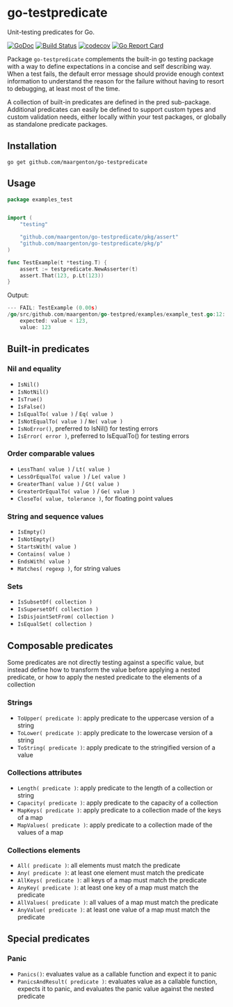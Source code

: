 # go-testpredicate

Unit-testing predicates for Go.

[![GoDoc](https://godoc.org/github.com/maargenton/go-testpredicate?status.svg)](https://godoc.org/github.com/maargenton/go-testpredicate)
[![Build Status](https://travis-ci.org/maargenton/go-testpredicate.svg?branch=master)](https://travis-ci.org/maargenton/go-testpredicate)
[![codecov](https://codecov.io/gh/maargenton/go-testpredicate/branch/master/graph/badge.svg)](https://codecov.io/gh/maargenton/go-testpredicate)
[![Go Report Card](https://goreportcard.com/badge/github.com/maargenton/go-testpredicate)](https://goreportcard.com/report/github.com/maargenton/go-testpredicate)

Package `go-testpredicate` complements the built-in go testing package with a
way to define expectations in a concise and self describing way. When a test
fails, the default error message should provide enough context information
to understand the reason for the failure without having to resort to
debugging, at least most of the time.

A collection of built-in predicates are defined in the pred sub-package.
Additional predicates can easily be defined to support custom types and custom
validation needs, either locally within your test packages, or globally as
standalone predicate packages.

## Installation

    go get github.com/maargenton/go-testpredicate

## Usage

```go
package examples_test


import (
    "testing"

    "github.com/maargenton/go-testpredicate/pkg/assert"
    "github.com/maargenton/go-testpredicate/pkg/p"
)

func TestExample(t *testing.T) {
    assert := testpredicate.NewAsserter(t)
    assert.That(123, p.Lt(123))
}
```

Output:
```go
--- FAIL: TestExample (0.00s)
/go/src/github.com/maargenton/go-testpred/examples/example_test.go:12:
    expected: value < 123,
    value: 123
```

## Built-in predicates

### Nil and equality

- `IsNil()`
- `IsNotNil()`
- `IsTrue()`
- `IsFalse()`
- `IsEqualTo( value )` / `Eq( value )`
- `IsNotEqualTo( value )` / `Ne( value )`
- `IsNoError()`, preferred to IsNil() for testing errors
- `IsError( error )`, preferred to IsEqualTo() for testing errors

### Order comparable values

- `LessThan( value )` / `Lt( value )`
- `LessOrEqualTo( value )` / `Le( value )`
- `GreaterThan( value )` / `Gt( value )`
- `GreaterOrEqualTo( value )` / `Ge( value )`
- `CloseTo( value, tolerance )`, for floating point values

### String and sequence values

- `IsEmpty()`
- `IsNotEmpty()`
- `StartsWith( value )`
- `Contains( value )`
- `EndsWith( value )`
- `Matches( regexp )`, for string values

### Sets

- `IsSubsetOf( collection )`
- `IsSupersetOf( collection )`
- `IsDisjointSetFrom( collection )`
- `IsEqualSet( collection )`

## Composable predicates

Some predicates are not directly testing against a specific value, but instead define how to transform the value before applying a nested predicate, or how to apply the nested predicate to the elements of a collection

### Strings

- `ToUpper( predicate )`: apply predicate to the uppercase version of a string
- `ToLower( predicate )`: apply predicate to the lowercase version of a string
- `ToString( predicate )`: apply predicate to the stringified version of a value

### Collections attributes

- `Length( predicate )`: apply predicate to the length of a collection or string
- `Capacity( predicate )`: apply predicate to the capacity of a collection
- `MapKeys( predicate )`: apply predicate to a collection made of the keys of a map
- `MapValues( predicate )`: apply predicate to a collection made of the values of a map

### Collections elements

- `All( predicate )`: all elements must match the predicate
- `Any( predicate )`: at least one element must match the predicate
- `AllKeys( predicate )`: all keys of a map must match the predicate
- `AnyKey( predicate )`: at least one key of a map must match the predicate
- `AllValues( predicate )`: all values of a map must match the predicate
- `AnyValue( predicate )`: at least one value of a map must match the predicate

## Special predicates

### Panic

- `Panics()`: evaluates value as a callable function and expect it to panic
- `PanicsAndResult( predicate )`: evaluates value as a callable function,
  expects it to panic, and evaluates the panic value against the nested
  predicate
